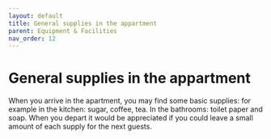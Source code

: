 ```yaml
---
layout: default
title: General supplies in the appartment
parent: Equipment & Facilities
nav_order: 12
---
```


# General supplies in the appartment

When you arrive in the apartment, you may find some basic supplies: for example in the kitchen: sugar, coffee, tea. In the bathrooms: toilet paper and soap. When you depart it would be appreciated if you could leave a small amount of each supply for the next guests.
